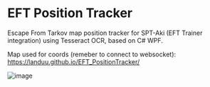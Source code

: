 # EFT Position Tracker

Escape From Tarkov map position tracker for SPT-Aki (EFT Trainer integration) using Tesseract OCR, based on C# WPF.

Map used for coords (remeber to connect to websocket):
https://landuu.github.io/EFT_PositionTracker/



![image](https://user-images.githubusercontent.com/23455800/173418145-9d496e0f-1c25-4210-8d45-8f098fb2bf9c.png)
